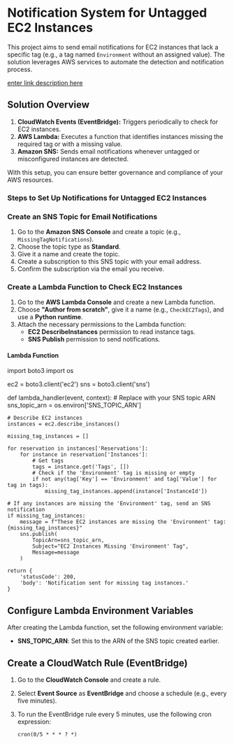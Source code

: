 # Notification System for Untagged EC2 Instances

This project aims to send email notifications for EC2 instances that lack a specific tag (e.g., a tag named `Environment` without an assigned value). The solution leverages AWS services to automate the detection and notification process.

[enter link description here](arquitectura.png)

## Solution Overview

1. **CloudWatch Events (EventBridge):** Triggers periodically to check for EC2 instances.
2. **AWS Lambda:** Executes a function that identifies instances missing the required tag or with a missing value.
3. **Amazon SNS:** Sends email notifications whenever untagged or misconfigured instances are detected.

With this setup, you can ensure better governance and compliance of your AWS resources.

### Steps to Set Up Notifications for Untagged EC2 Instances

### Create an SNS Topic for Email Notifications

1. Go to the **Amazon SNS Console** and create a topic (e.g., `MissingTagNotifications`).
2. Choose the topic type as **Standard**.
3. Give it a name and create the topic.
4. Create a subscription to this SNS topic with your email address.
5. Confirm the subscription via the email you receive.

### Create a Lambda Function to Check EC2 Instances

1. Go to the **AWS Lambda Console** and create a new Lambda function.
2. Choose **"Author from scratch"**, give it a name (e.g., `CheckEC2Tags`), and use a **Python runtime**.
3. Attach the necessary permissions to the Lambda function:
   - **EC2 DescribeInstances** permission to read instance tags.
   - **SNS Publish** permission to send notifications.

#### Lambda Function

import boto3
import os

ec2 = boto3.client('ec2')
sns = boto3.client('sns')

def lambda_handler(event, context):
    # Replace with your SNS topic ARN
    sns_topic_arn = os.environ['SNS_TOPIC_ARN']
    
    # Describe EC2 instances
    instances = ec2.describe_instances()
    
    missing_tag_instances = []
    
    for reservation in instances['Reservations']:
        for instance in reservation['Instances']:
            # Get tags
            tags = instance.get('Tags', [])
            # Check if the 'Environment' tag is missing or empty
            if not any(tag['Key'] == 'Environment' and tag['Value'] for tag in tags):
                missing_tag_instances.append(instance['InstanceId'])
    
    # If any instances are missing the 'Environment' tag, send an SNS notification
    if missing_tag_instances:
        message = f"These EC2 instances are missing the 'Environment' tag: {missing_tag_instances}"
        sns.publish(
            TopicArn=sns_topic_arn,
            Subject="EC2 Instances Missing 'Environment' Tag",
            Message=message
        )
    
    return {
        'statusCode': 200,
        'body': 'Notification sent for missing tag instances.'
    }
## Configure Lambda Environment Variables

After creating the Lambda function, set the following environment variable:

- **SNS_TOPIC_ARN**: Set this to the ARN of the SNS topic created earlier.

## Create a CloudWatch Rule (EventBridge)

1. Go to the **CloudWatch Console** and create a rule.
2. Select **Event Source** as **EventBridge** and choose a schedule (e.g., every five minutes).
3. To run the EventBridge rule every 5 minutes, use the following cron expression:

   ```cron
   cron(0/5 * * * ? *)
